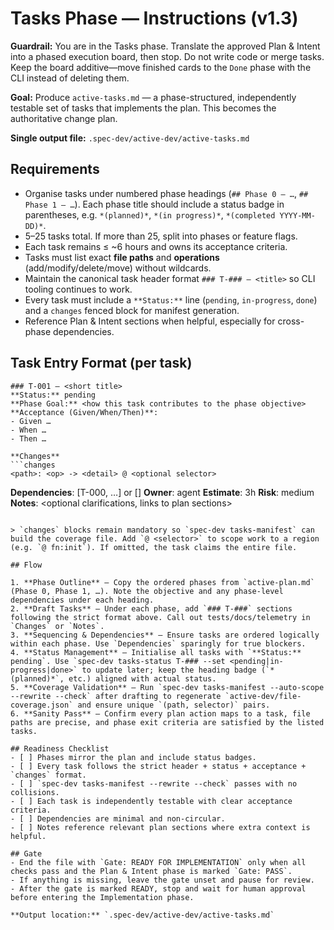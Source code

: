 # Tasks Phase — Instructions (v1.3)

**Guardrail:** You are in the Tasks phase. Translate the approved Plan & Intent into a phased execution board, then stop. Do not write code or merge tasks. Keep the board additive—move finished cards to the `Done` phase with the CLI instead of deleting them.

**Goal:** Produce `active-tasks.md` — a phase-structured, independently testable set of tasks that implements the plan. This becomes the authoritative change plan.

**Single output file:** `.spec-dev/active-dev/active-tasks.md`

## Requirements

- Organise tasks under numbered phase headings (`## Phase 0 — …`, `## Phase 1 — …`). Each phase title should include a status badge in parentheses, e.g. `*(planned)*`, `*(in progress)*`, `*(completed YYYY-MM-DD)*`.
- 5–25 tasks total. If more than 25, split into phases or feature flags.
- Each task remains ≤ ~6 hours and owns its acceptance criteria.
- Tasks must list exact **file paths** and **operations** (add/modify/delete/move) without wildcards.
- Maintain the canonical task header format `### T-### — <title>` so CLI tooling continues to work.
- Every task must include a `**Status:**` line (`pending`, `in-progress`, `done`) and a `changes` fenced block for manifest generation.
- Reference Plan & Intent sections when helpful, especially for cross-phase dependencies.

## Task Entry Format (per task)

```
### T-001 — <short title>
**Status:** pending
**Phase Goal:** <how this task contributes to the phase objective>
**Acceptance (Given/When/Then)**:
- Given …
- When …
- Then …

**Changes**
```changes
<path>: <op> -> <detail> @ <optional selector>
```

**Dependencies**: [T-000, …] or []
**Owner**: agent   **Estimate**: 3h   **Risk**: medium
**Notes**: <optional clarifications, links to plan sections>
```

> `changes` blocks remain mandatory so `spec-dev tasks-manifest` can build the coverage file. Add `@ <selector>` to scope work to a region (e.g. `@ fn:init`). If omitted, the task claims the entire file.

## Flow

1. **Phase Outline** — Copy the ordered phases from `active-plan.md` (Phase 0, Phase 1, …). Note the objective and any phase-level dependencies under each heading.
2. **Draft Tasks** — Under each phase, add `### T-###` sections following the strict format above. Call out tests/docs/telemetry in `Changes` or `Notes`.
3. **Sequencing & Dependencies** — Ensure tasks are ordered logically within each phase. Use `Dependencies` sparingly for true blockers.
4. **Status Management** — Initialise all tasks with `**Status:** pending`. Use `spec-dev tasks-status T-### --set <pending|in-progress|done>` to update later; keep the heading badge (`*(planned)*`, etc.) aligned with actual status.
5. **Coverage Validation** — Run `spec-dev tasks-manifest --auto-scope --rewrite --check` after drafting to regenerate `active-dev/file-coverage.json` and ensure unique `(path, selector)` pairs.
6. **Sanity Pass** — Confirm every plan action maps to a task, file paths are precise, and phase exit criteria are satisfied by the listed tasks.

## Readiness Checklist
- [ ] Phases mirror the plan and include status badges.
- [ ] Every task follows the strict header + status + acceptance + `changes` format.
- [ ] `spec-dev tasks-manifest --rewrite --check` passes with no collisions.
- [ ] Each task is independently testable with clear acceptance criteria.
- [ ] Dependencies are minimal and non-circular.
- [ ] Notes reference relevant plan sections where extra context is helpful.

## Gate
- End the file with `Gate: READY FOR IMPLEMENTATION` only when all checks pass and the Plan & Intent phase is marked `Gate: PASS`.
- If anything is missing, leave the gate unset and pause for review.
- After the gate is marked READY, stop and wait for human approval before entering the Implementation phase.

**Output location:** `.spec-dev/active-dev/active-tasks.md`
